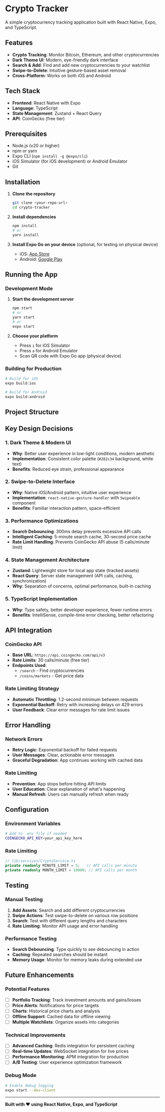 # Crypto Tracker

A simple cryptocurrency tracking application built with React Native, Expo, and TypeScript.

## Features

- **Crypto Tracking**: Monitor Bitcoin, Ethereum, and other cryptocurrencies
- **Dark Theme UI**: Modern, eye-friendly dark interface
- **Search & Add**: Find and add new cryptocurrencies to your watchlist
- **Swipe-to-Delete**: Intuitive gesture-based asset removal
- **Cross-Platform**: Works on both iOS and Android

## Tech Stack

- **Frontend**: React Native with Expo
- **Language**: TypeScript
- **State Management**: Zustand + React Query
- **API**: CoinGecko (free tier)

## Prerequisites

- Node.js (v20 or higher)
- npm or yarn
- Expo CLI (`npm install -g @expo/cli`)
- iOS Simulator (for iOS development) or Android Emulator
- Git

## Installation

1. **Clone the repository**
   ```bash
   git clone <your-repo-url>
   cd crypto-tracker
   ```

2. **Install dependencies**
   ```bash
   npm install
   # or
   yarn install
   ```

3. **Install Expo Go on your device** (optional, for testing on physical device)
   - iOS: [App Store](https://apps.apple.com/app/expo-go/id982107779)
   - Android: [Google Play](https://play.google.com/store/apps/details?id=host.exp.exponent)

## Running the App

### Development Mode

1. **Start the development server**
   ```bash
   npm start
   # or
   yarn start
   # or
   expo start
   ```

2. **Choose your platform**
   - Press `i` for iOS Simulator
   - Press `a` for Android Emulator
   - Scan QR code with Expo Go app (physical device)

### Building for Production

```bash
# Build for iOS
expo build:ios

# Build for Android
expo build:android
```

## Project Structure


## Key Design Decisions

### 1. **Dark Theme & Modern UI**
- **Why**: Better user experience in low-light conditions, modern aesthetic
- **Implementation**: Consistent color palette (`#282c34` background, white text)
- **Benefits**: Reduced eye strain, professional appearance

### 2. **Swipe-to-Delete Interface**
- **Why**: Native iOS/Android pattern, intuitive user experience
- **Implementation**: `react-native-gesture-handler` with `Swipeable` component
- **Benefits**: Familiar interaction pattern, space-efficient

### 3. **Performance Optimizations**
- **Search Debouncing**: 300ms delay prevents excessive API calls
- **Intelligent Caching**: 5-minute search cache, 30-second price cache
- **Rate Limit Handling**: Prevents CoinGecko API abuse (5 calls/minute limit)

### 4. **State Management Architecture**
- **Zustand**: Lightweight store for local app state (tracked assets)
- **React Query**: Server state management (API calls, caching, synchronization)
- **Why**: Separation of concerns, optimal performance, built-in caching

### 5. **TypeScript Implementation**
- **Why**: Type safety, better developer experience, fewer runtime errors
- **Benefits**: IntelliSense, compile-time error checking, better refactoring

## API Integration

### CoinGecko API
- **Base URL**: `https://api.coingecko.com/api/v3`
- **Rate Limits**: 30 calls/minute (free tier)
- **Endpoints Used**:
  - `/search` - Find cryptocurrencies
  - `/coins/markets` - Get price data

### Rate Limiting Strategy
- **Automatic Throttling**: 1.2-second minimum between requests
- **Exponential Backoff**: Retry with increasing delays on 429 errors
- **User Feedback**: Clear error messages for rate limit issues

## Error Handling

### Network Errors
- **Retry Logic**: Exponential backoff for failed requests
- **User Messages**: Clear, actionable error messages
- **Graceful Degradation**: App continues working with cached data

### Rate Limiting
- **Prevention**: App stops before hitting API limits
- **User Education**: Clear explanation of what's happening
- **Manual Refresh**: Users can manually refresh when ready

## Configuration

### Environment Variables
```bash
# Add to .env file if needed
COINGECKO_API_KEY=your_api_key_here
```

### Rate Limiting
```typescript
// lib/services/CryptoService.ts
private readonly MINUTE_LIMIT = 5;   // API calls per minute
private readonly MONTH_LIMIT = 10000; // API calls per month
```

## Testing

### Manual Testing
1. **Add Assets**: Search and add different cryptocurrencies
2. **Swipe Actions**: Test swipe-to-delete on various row positions
3. **Search**: Test with different query lengths and characters
4. **Rate Limiting**: Monitor API usage and error handling

### Performance Testing
- **Search Debouncing**: Type quickly to see debouncing in action
- **Caching**: Repeated searches should be instant
- **Memory Usage**: Monitor for memory leaks during extended use

## Future Enhancements

### Potential Features
- [ ] **Portfolio Tracking**: Track investment amounts and gains/losses
- [ ] **Price Alerts**: Notifications for price targets
- [ ] **Charts**: Historical price charts and analysis
- [ ] **Offline Support**: Cached data for offline viewing
- [ ] **Multiple Watchlists**: Organize assets into categories

### Technical Improvements
- [ ] **Advanced Caching**: Redis integration for persistent caching
- [ ] **Real-time Updates**: WebSocket integration for live prices
- [ ] **Performance Monitoring**: APM integration for production
- [ ] **A/B Testing**: User experience optimization framework

### Debug Mode
```bash
# Enable debug logging
expo start --dev-client
```

---

**Built with ❤️ using React Native, Expo, and TypeScript**

